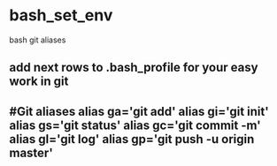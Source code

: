 # bash_set_env
bash git aliases

add next rows to .bash_profile for your easy work in git
--------------------------------------------------------
#Git aliases
alias ga='git add'
alias gi='git init'
alias gs='git status'
alias gc='git commit -m'
alias gl='git log'
alias gp='git push -u origin master'
--------------------------------------------------------
